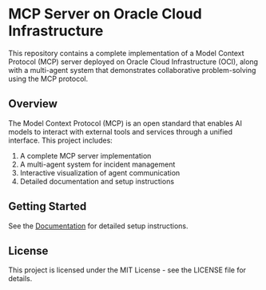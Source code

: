 # MCP Server on Oracle Cloud Infrastructure

This repository contains a complete implementation of a Model Context Protocol (MCP) server deployed on Oracle Cloud Infrastructure (OCI), along with a multi-agent system that demonstrates collaborative problem-solving using the MCP protocol.

## Overview

The Model Context Protocol (MCP) is an open standard that enables AI models to interact with external tools and services through a unified interface. This project includes:

1. A complete MCP server implementation
2. A multi-agent system for incident management
3. Interactive visualization of agent communication
4. Detailed documentation and setup instructions

## Getting Started

See the [Documentation](docs/README.md) for detailed setup instructions.

## License

This project is licensed under the MIT License - see the LICENSE file for details.

